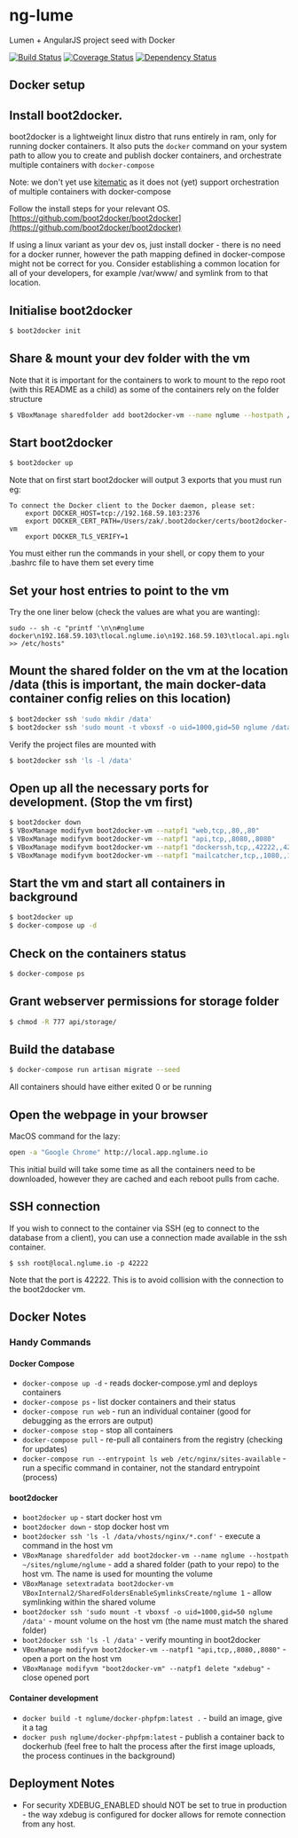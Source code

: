 # ng-lume 
Lumen + AngularJS project seed with Docker

[![Build Status](https://travis-ci.org/nglume/nglume.svg?branch=master)](https://travis-ci.org/nglume/nglume) [![Coverage Status](https://coveralls.io/repos/nglume/nglume/badge.svg?branch=master)](https://coveralls.io/r/nglume/nglume?branch=master)
[![Dependency Status](https://gemnasium.com/nglume/nglume.svg)](https://gemnasium.com/nglume/nglume)


## Docker setup
## Install boot2docker.
boot2docker is a lightweight linux distro that runs entirely in ram, only for running docker containers. 
It also puts the `docker` command on your system path to allow you to create and publish docker containers, and orchestrate multiple containers with `docker-compose`

Note: we don't yet use [kitematic](http://kitematic.com) as it does not (yet) support orchestration of multiple containers with docker-compose

Follow the install steps for your relevant OS. [https://github.com/boot2docker/boot2docker](https://github.com/boot2docker/boot2docker)

If using a linux variant as your dev os, just install docker - there is no need for a docker runner, however the path mapping defined in docker-compose might not be correct for you.
Consider establishing a common location for all of your developers, for example /var/www/<projectkey> and symlink from to that location.

## Initialise boot2docker

```sh
$ boot2docker init
```

## Share & mount your dev folder with the vm
Note that it is important for the containers to work to mount to the repo root (with this README as a child) as some of the containers rely on the folder structure 

```sh
$ VBoxManage sharedfolder add boot2docker-vm --name nglume --hostpath /path/to/your/site/repo
```
## Start boot2docker

```sh
$ boot2docker up
```

Note that on first start boot2docker will output 3 exports that you must run eg:

```
To connect the Docker client to the Docker daemon, please set:
    export DOCKER_HOST=tcp://192.168.59.103:2376
    export DOCKER_CERT_PATH=/Users/zak/.boot2docker/certs/boot2docker-vm
    export DOCKER_TLS_VERIFY=1
```

You must either run the commands in your shell, or copy them to your .bashrc file to have them set every time

## Set your host entries to point to the vm
Try the one liner below (check the values are what you are wanting):

```
sudo -- sh -c "printf '\n\n#nglume docker\n192.168.59.103\tlocal.nglume.io\n192.168.59.103\tlocal.api.nglume.io\n192.168.59.103\tlocal.app.nglume.io' >> /etc/hosts"
```

## Mount the shared folder on the vm at the location /data (this is important, the main docker-data container config relies on this location)

```sh
$ boot2docker ssh 'sudo mkdir /data'
$ boot2docker ssh 'sudo mount -t vboxsf -o uid=1000,gid=50 nglume /data'
```

Verify the project files are mounted with 

```sh
$ boot2docker ssh 'ls -l /data'
```

## Open up all the necessary ports for development. (Stop the vm first)

```sh
$ boot2docker down
$ VBoxManage modifyvm boot2docker-vm --natpf1 "web,tcp,,80,,80"
$ VBoxManage modifyvm boot2docker-vm --natpf1 "api,tcp,,8080,,8080"
$ VBoxManage modifyvm boot2docker-vm --natpf1 "dockerssh,tcp,,42222,,42222"
$ VBoxManage modifyvm boot2docker-vm --natpf1 "mailcatcher,tcp,,1080,,1080"
```

## Start the vm and start all containers in background

```sh
$ boot2docker up
$ docker-compose up -d
```

## Check on the containers status

```sh
$ docker-compose ps
```

## Grant webserver permissions for storage folder

```sh
$ chmod -R 777 api/storage/
```

## Build the database

```sh
$ docker-compose run artisan migrate --seed
```

All containers should have either exited 0 or be running

## Open the webpage in your browser

MacOS command for the lazy:

```sh
open -a "Google Chrome" http://local.app.nglume.io
```


This initial build will take some time as all the containers need to be downloaded, however they are cached and each reboot pulls from cache.

## SSH connection

If you wish to connect to the container via SSH (eg to connect to the database from a client), you can use a connection made available in the ssh container.

```
$ ssh root@local.nglume.io -p 42222
```

Note that the port is 42222. This is to avoid collision with the connection to the boot2docker vm.

## Docker Notes
### Handy Commands
#### Docker Compose
* `docker-compose up -d` - reads docker-compose.yml and deploys containers
* `docker-compose ps` - list docker containers and their status
* `docker-compose run web` - run an individual container (good for debugging as the errors are output)
* `docker-compose stop` - stop all containers
* `docker-compose pull` - re-pull all containers from the registry (checking for updates)
* `docker-compose run --entrypoint ls web /etc/nginx/sites-available` - run a specific command in container, not the standard entrypoint (process)

#### boot2docker
* `boot2docker up` - start docker host vm
* `boot2docker down` - stop docker host vm
* `boot2docker ssh 'ls -l /data/vhosts/nginx/*.conf'` - execute a command in the host vm
* `VBoxManage sharedfolder add boot2docker-vm --name nglume --hostpath ~/sites/nglume/nglume` - add a shared folder (path to your repo) to the host vm. The name is used for mounting the volume
* `VBoxManage setextradata boot2docker-vm VBoxInternal2/SharedFoldersEnableSymlinksCreate/nglume 1` - allow symlinking within the shared volume
* `boot2docker ssh 'sudo mount -t vboxsf -o uid=1000,gid=50 nglume /data'` - mount volume on the host vm (the name must match the shared folder)
* `boot2docker ssh 'ls -l /data'` - verify mounting in boot2docker
* `VBoxManage modifyvm boot2docker-vm --natpf1 "api,tcp,,8080,,8080"` - open a port on the host vm
* `VBoxManage modifyvm "boot2docker-vm" --natpf1 delete "xdebug"` - close opened port


#### Container development
* `docker build -t nglume/docker-phpfpm:latest .` - build an image, give it a tag
* `docker push nglume/docker-phpfpm:latest` - publish a container back to dockerhub (feel free to halt the process after the first image uploads, the process continues in the background)

## Deployment Notes
* For security XDEBUG_ENABLED should NOT be set to true in production - the way xdebug is configured for docker allows for remote connection from any host.

